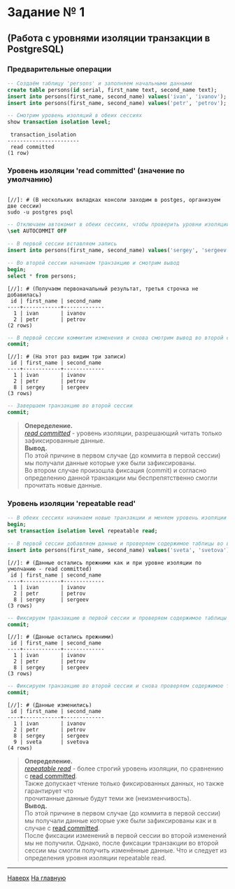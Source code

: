 # Задание № 1
## (Работа с уровнями изоляции транзакции в PostgreSQL)

### Предварительные операции
```sql
-- Создаём таблицу 'persons' и заполняем начальными данными
create table persons(id serial, first_name text, second_name text);
insert into persons(first_name, second_name) values('ivan', 'ivanov');
insert into persons(first_name, second_name) values('petr', 'petrov');
```

```sql
-- Смотрим уровень изоляций в обеих сессиях
show transaction isolation level;
```
```console
 transaction_isolation 
-----------------------
 read committed
(1 row)
```

### Уровень изоляции 'read committed' (значение по умолчанию)

```console

[//]: # (В нескольких вкладках консоли заходим в postges, организуем две сессии)
sudo -u postgres psql
```

```sql
-- Отключаем автокомит в обеих сессиях, чтобы проверить уровни изоляции
\set AUTOCOMMIT OFF
```

```sql
-- В первой сессии вставляем запись
insert into persons(first_name, second_name) values('sergey', 'sergeev');
```
```sql
-- Во второй сессии начинаем транзакцию и смотрим вывод
begin;
select * from persons;
```

```console
[//]: # (Получаем первоначальный результат, третья строчка не добавилась)
 id | first_name | second_name 
----+------------+-------------
  1 | ivan       | ivanov
  2 | petr       | petrov
(2 rows)
```
```sql
-- В первой сессии коммитим изменения и снова смотрим вывод во второй сессии (select)
commit;
```

```console
[//]: # (На этот раз видим три записи)
 id | first_name | second_name 
----+------------+-------------
  1 | ivan       | ivanov
  2 | petr       | petrov
  8 | sergey     | sergeev
(3 rows)
```

```sql
-- Завершаем транзакцию во второй сессии
commit;
```

> **Опеределение.**\
> [*read committed*](#уровень-изоляции--read-committed--значение-по-умолчанию-) - уровень изоляции, разрешающий читать только зафиксированные данные.\
> **Вывод.**\
> По этой причине в первом случае (до коммита в первой сессии) мы получали данные которые 
> уже были зафиксированы.\
> Во втором случае произошла фиксация (commit) и согласно определению данной транзакции 
> мы беспрепятственно смогли прочитать новые данные.

### Уровень изоляции 'repeatable read'
```sql
-- В обеих сессиях начинаем новые транзакции и меняем уровень изоляции
begin;
set transaction isolation level repeatable read;
```

```sql
-- В первой сессии добавляем данные и проверяем содержимое таблицы во второй сессии (select)
insert into persons(first_name, second_name) values('sveta', 'svetova');
```
```console
[//]: # (Данные остались прежними как и при уровне изоляции по умолчанию - read committed)
 id | first_name | second_name 
----+------------+-------------
  1 | ivan       | ivanov
  2 | petr       | petrov
  8 | sergey     | sergeev
(3 rows)
```
```sql
-- Фиксируем транзакцию в первой сессии и проверяем содержимое таблицы во второй сессии (select)
commit;
```
```console
[//]: # (Данные остались прежними)
 id | first_name | second_name 
----+------------+-------------
  1 | ivan       | ivanov
  2 | petr       | petrov
  8 | sergey     | sergeev
(3 rows)
```
```sql
-- Фиксируем транзакцию во второй сессии и снова проверяем содержимое таблицы (select)
commit;
```
```console
[//]: # (Данные изменились)
 id | first_name | second_name 
----+------------+-------------
  1 | ivan       | ivanov
  2 | petr       | petrov
  8 | sergey     | sergeev
  9 | sveta      | svetova
(4 rows)
```

> **Опеределение.**\
> [*repeatable read*](#уровень-изоляции--repeatable-read) - более строгий уровень изоляции, 
> по сравнению с [read committed](#уровень-изоляции--read-committed--значение-по-умолчанию-).\
> Также допускает чтение только фиксированных данных, но также гарантирует что\
> прочитанные данные будут теми же (неизменчивость).\
> **Вывод.**\
> По этой причине в первом случае (до коммита в первой сессии) мы получали данные которые 
> уже были зафиксированы как и в случае с [read committed](#уровень-изоляции--read-committed--значение-по-умолчанию-).\
> После фиксации изменений в первой сессии во второй изменений мы не получили. 
> Однако, после фиксации транзакции во второй сессии мы смогли получить изменённые данные. 
> Что и следует из определения уровня изоляции repeatable read.

---
[Наверх](#задание--1) [На главную](../README.MD)